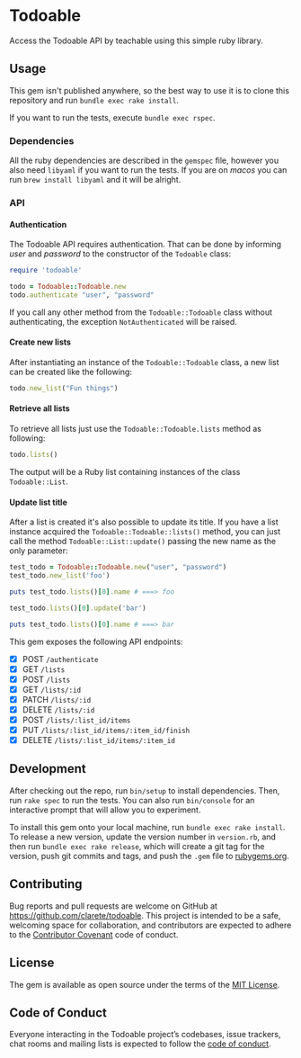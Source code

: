 # Todoable

Access the Todoable API by teachable using this simple ruby library.

## Usage

This gem isn't published anywhere, so the best way to use it is to
clone this repository and run `bundle exec rake install`.

If you want to run the tests, execute `bundle exec rspec`.

### Dependencies

All the ruby dependencies are described in the `gemspec` file, however
you also need `libyaml` if you want to run the tests. If you are on
*macos* you can run `brew install libyaml` and it will be alright.

### API

#### Authentication

The Todoable API requires authentication. That can be done by
informing *user* and *password* to the constructor of the `Todoable`
class:

```ruby
require 'todoable'

todo = Todoable::Todoable.new
todo.authenticate "user", "password"
```

If you call any other method from the `Todoable::Todoable` class
without authenticating, the exception `NotAuthenticated` will be
raised.

#### Create new lists

After instantiating an instance of the `Todoable::Todoable` class, a
new list can be created like the following:

```ruby
todo.new_list("Fun things")
```

#### Retrieve all lists

To retrieve all lists just use the `Todoable::Todoable.lists` method
as following:

```ruby
todo.lists()
```

The output will be a Ruby list containing instances of the class
`Todoable::List`.

#### Update list title

After a list is created it's also possible to update its title. If you
have a list instance acquired the `Todoable::Todoable::lists()`
method, you can just call the method `Todoable::List::update()`
passing the new name as the only parameter:

```ruby
test_todo = Todoable::Todoable.new("user", "password")
test_todo.new_list('foo')

puts test_todo.lists()[0].name # ===> foo

test_todo.lists()[0].update('bar')

puts test_todo.lists()[0].name # ===> bar

```

This gem exposes the following API endpoints:

 * [X] POST   `/authenticate`
 * [X] GET    `/lists`
 * [X] POST   `/lists`
 * [X] GET    `/lists/:id`
 * [X] PATCH  `/lists/:id`
 * [X] DELETE `/lists/:id`
 * [X] POST   `/lists/:list_id/items`
 * [X] PUT    `/lists/:list_id/items/:item_id/finish`
 * [X] DELETE `/lists/:list_id/items/:item_id`

## Development

After checking out the repo, run `bin/setup` to install
dependencies. Then, run `rake spec` to run the tests. You can also run
`bin/console` for an interactive prompt that will allow you to
experiment.

To install this gem onto your local machine, run `bundle exec rake
install`. To release a new version, update the version number in
`version.rb`, and then run `bundle exec rake release`, which will
create a git tag for the version, push git commits and tags, and push
the `.gem` file to [rubygems.org](https://rubygems.org).

## Contributing

Bug reports and pull requests are welcome on GitHub at
https://github.com/clarete/todoable. This project is intended to be a
safe, welcoming space for collaboration, and contributors are expected
to adhere to the [Contributor
Covenant](http://contributor-covenant.org) code of conduct.

## License

The gem is available as open source under the terms of the [MIT
License](https://opensource.org/licenses/MIT).

## Code of Conduct

Everyone interacting in the Todoable project’s codebases, issue
trackers, chat rooms and mailing lists is expected to follow the [code
of conduct](https://github.com/clarete/todoable/blob/master/CODE_OF_CONDUCT.md).
